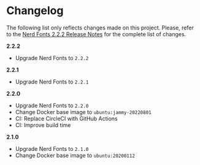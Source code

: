 # Changelog

The following list only reflects changes made on this project. Please, refer to the [Nerd Fonts 2.2.2 Release Notes](https://www.nerdfonts.com/releases) for the complete list of changes.

**2.2.2**

* Upgrade Nerd Fonts to `2.2.2`

**2.2.1**

* Upgrade Nerd Fonts to `2.2.1`

**2.2.0**

* Upgrade Nerd Fonts to `2.2.0`
* Change Docker base image to `ubuntu:jammy-20220801`
* CI: Replace CircleCI with GitHub Actions
* CI: Improve build time

**2.1.0**

* Upgrade Nerd Fonts to `2.1.0`
* Change Docker base image to `ubuntu:20200112`
